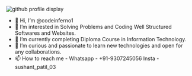 ![github profile display](https://user-images.githubusercontent.com/104495928/184815154-5f3cd24b-5440-4ddb-b511-137075aaf157.gif)

- 👋 Hi, I’m @codeinferno1
- 👀 I’m interested in Solving Problems and Coding Well Structured Softwares and Websites.
- 🌱 I’m currently completing Diploma Course in Information Technology.
- 💞️ I’m curious and passionate to learn new technologies and open for any collaborations.
- 📫 How to reach me - Whatsapp - +91-9307245056 Insta - sushant_patil_03

<!---
codeinferno1/codeinferno1 is a ✨ special ✨ repository because its `README.md` (this file) appears on your GitHub profile.
You can click the Preview link to take a look at your changes.
--->
